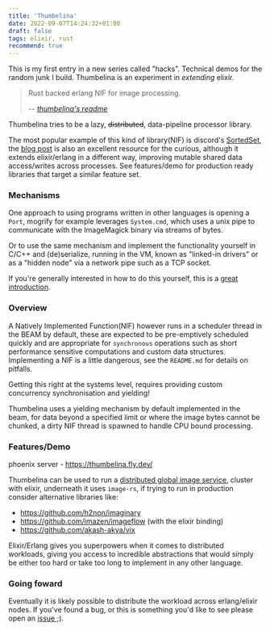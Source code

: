 ```yaml
---
title: 'Thumbelina'
date: 2022-09-07T14:24:32+01:00
draft: false
tags: elixir, rust
recommend: true
---
```


This is my first entry in a new series called "hacks". Technical demos for the random junk I build.
Thumbelina is an experiment in _extending_ elixir.

> Rust backed erlang NIF for image processing.
>
> -- <cite>[thumbelina's readme](https://github.com/hailelagi/thumbelina/blob/main/README.md)</cite>

Thumbelina tries to be a lazy, ~~distributed~~, data-pipeline processor library.

The most popular example of this kind of library(NIF) is discord's
[SortedSet](https://github.com/discord/sorted_set_nif), the
[blog post](https://discord.com/blog/using-rust-to-scale-elixir-for-11-million-concurrent-users)
is also an excellent resource for the curious, although it extends elixir/erlang in a different way, improving
mutable shared data access/writes across processes. See features/demo for production ready libraries that target a
similar feature set.

### Mechanisms

One approach to using programs written in other languages is opening a `Port`, mogrify for example leverages `System.cmd`,
which uses a unix pipe to communicate with the ImageMagick binary via streams of bytes.

Or to use the same mechanism and implement the functionality yourself in C/C++ and (de)serialize, running in the VM,
known as "linked-in drivers" or as a "hidden node" via a network pipe such as a TCP socket.

If you're generally interested in how to do this yourself, this is a [great introduction](https://www.theerlangelist.com/article/outside_elixir).

### Overview

A Natively Implemented Function(NIF) however runs in a scheduler thread in the BEAM by default, these are expected to be
pre-emptively scheduled quickly and are appropriate for `synchronous` operations such as short performance sensitive
computations and custom data structures. Implementing a NIF is a little dangerous, see the `README.md`
for details on pitfalls.

Getting this right at the systems level, requires providing custom concurrency synchronisation and yielding!

Thumbelina uses a yielding mechanism by default implemented in the beam, for data beyond a specified limit or where the
image bytes cannot be chunked, a dirty NIF thread is spawned to handle CPU bound processing.

### Features/Demo

phoenix server - <https://thumbelina.fly.dev/>

Thumbelina can be used to run a [distributed global image service](https://fly.io/docs/app-guides/run-a-global-image-service/),
cluster with elixir, underneath it uses `image-rs`, if trying to run in production consider alternative libraries like:

- <https://github.com/h2non/imaginary>
- <https://github.com/imazen/imageflow> (with the elixir binding)
- <https://github.com/akash-akya/vix>

Elixir/Erlang gives you superpowers when it comes to distributed workloads, giving you access to incredible abstractions
that would simply be either too hard or take too long to implement in any other language.

### Going foward

Eventually it is likely possible to distribute the workload across erlang/elixir nodes. If you've found a bug,
or this is something you'd like to see please open an [issue ;)](https://github.com/hailelagi/thumbelina/issues).
